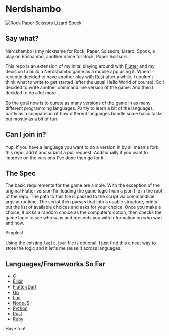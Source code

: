 Nerdshambo
==========

![Rock Paper Scissors Lizard Spock](https://i.stack.imgur.com/ltfS9m.png)

Say what?
---------

Nerdshambo is my nickname for Rock, Paper, Scissors, Lizard, Spock, a play on
Roshambo, another name for Rock, Paper Scissors.

This repo is an extension of my inital playing around with [Flutter](https://flutter.dev)
and my decision to build a Nerdshambo game as a mobile app using it. When I
recently decided to have another play with [Rust](https://rust-lang.org) after
a while, I couldn't think what to write to get started (after the usual Hello
World of course). So I decided to write another command line version of the game.
And then I decided to do a lot more...

So the goal now is to curate as many versions of the game in as many different
programming languages. Partly to learn a bit of the languages, partly as a
comparison of how different languages handle some basic tasks but mostly as a
bit of fun.

Can I join in?
--------------

Yup, if you have a language you want to do a version in by all mean's fork
this repo, add it and submit a pull request. Additionally if you want to improve
on the versions I've done then go for it.

The Spec
-------

The basic requirements for the game are simple. With the exception of the
original Flutter version I'm loading the game logic from a json file in the root
of the repo. The path to this file is passed to the script via commandline args
at runtime. The script then parses that into a usable structure, prints out the
list of available choices and asks for your choice. Once you make a choice, it
picks a random choice as the computer's option, then checks the game logic to
see who wins and presents you with information on who won and how.

Simples!

Using the existing `logic.json` file is optional, I just find this a neat way
to store the logic and it let's me reuse it across languages.

Languages/Frameworks So Far
----------------

* [C](https://www.iso.org/standard/74528.html)
* [Elixir](https://elixir-lang.org)
* [Flutter/Dart](https://flutter.dev)
* [Go](https://golang.org)
* [Lua](https://lua.org)
* [NodeJS](https://nodejs.org)
* [Python](https://python.org)
* [Rust](https://rust-lang.org)
* [Ruby](https://ruby-lang.org)

Have fun!
